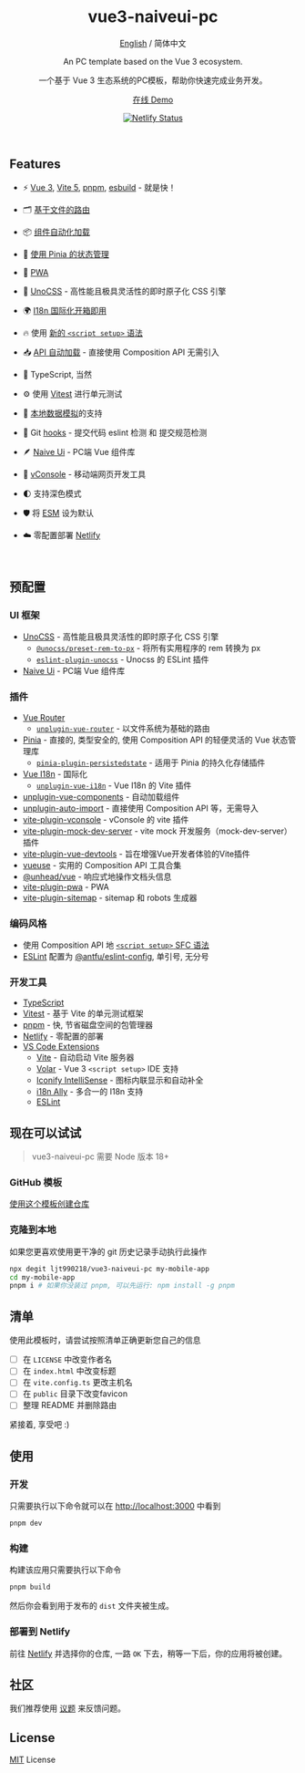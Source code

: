 <div align="center">

<h1 align="center">vue3-naiveui-pc</h1>

[English](./README.md) / 简体中文

An PC template based on the Vue 3 ecosystem.

一个基于 Vue 3 生态系统的PC模板，帮助你快速完成业务开发。

<a href="https://vue3-naiveui-pc.netlify.app">在线 Demo</a>

[![Netlify Status](https://api.netlify.com/api/v1/badges/e6828bd2-2904-4c3e-a67c-b97d32aa1275/deploy-status)](https://app.netlify.com/sites/vue3-naiveui-pc/deploys)

</div>

<br>

## Features

- ⚡️ [Vue 3](https://github.com/vuejs/core), [Vite 5](https://github.com/vitejs/vite), [pnpm](https://pnpm.io/), [esbuild](https://github.com/evanw/esbuild) - 就是快！

- 🗂 [基于文件的路由](./src/router)

- 📦 [组件自动化加载](./src/components)

- 🍍 [使用 Pinia 的状态管理](https://pinia.vuejs.org)

- 📲 [PWA](https://github.com/antfu/vite-plugin-pwa)

- 🎨 [UnoCSS](https://github.com/antfu/unocss) - 高性能且极具灵活性的即时原子化 CSS 引擎

- 🌍 [I18n 国际化开箱即用](./src/locales)

- 🔥 使用 [新的 `<script setup>` 语法](https://github.com/vuejs/rfcs/pull/227)

- 📥 [API 自动加载](https://github.com/antfu/unplugin-auto-import) - 直接使用 Composition API 无需引入

- 💪 TypeScript, 当然

- ⚙️ 使用 [Vitest](https://github.com/vitest-dev/vitest) 进行单元测试

- 💾 [本地数据模拟](https://github.com/pengzhanbo/vite-plugin-mock-dev-server)的支持

- 🌈 Git [hooks](./.husky) - 提交代码 eslint 检测 和 提交规范检测

- 🪶 [Naive Ui](https://github.com/tusen-ai/naive-ui) - PC端 Vue 组件库

- 🔭 [vConsole](https://github.com/vadxq/vite-plugin-vconsole) - 移动端网页开发工具

- 🌓 支持深色模式

- 🛡️ 将 [ESM](https://developer.mozilla.org/en-US/docs/Web/JavaScript/Guide/Modules) 设为默认

- ☁️ 零配置部署 [Netlify](https://www.netlify.com)

<br>

## 预配置

### UI 框架

- [UnoCSS](https://github.com/antfu/unocss) - 高性能且极具灵活性的即时原子化 CSS 引擎
  - [`@unocss/preset-rem-to-px`](https://github.com/unocss/unocss/tree/main/packages/preset-rem-to-px) - 将所有实用程序的 rem 转换为 px
  - [`eslint-plugin-unocss`](https://github.com/devunt/eslint-plugin-unocss) - Unocss 的 ESLint 插件
- [Naive Ui](https://github.com/tusen-ai/naive-ui) - PC端 Vue 组件库

### 插件

- [Vue Router](https://github.com/vuejs/router)
  - [`unplugin-vue-router`](https://github.com/posva/unplugin-vue-router) - 以文件系统为基础的路由
- [Pinia](https://pinia.vuejs.org) - 直接的, 类型安全的, 使用 Composition API 的轻便灵活的 Vue 状态管理库
  - [`pinia-plugin-persistedstate`](https://github.com/prazdevs/pinia-plugin-persistedstate) -  适用于 Pinia 的持久化存储插件
- [Vue I18n](https://github.com/intlify/vue-i18n-next) - 国际化
  - [`unplugin-vue-i18n`](https://github.com/intlify/bundle-tools/tree/main/packages/unplugin-vue-i18n) - Vue I18n 的 Vite 插件
- [unplugin-vue-components](https://github.com/antfu/unplugin-vue-components) - 自动加载组件
- [unplugin-auto-import](https://github.com/antfu/unplugin-auto-import) - 直接使用 Composition API 等，无需导入
- [vite-plugin-vconsole](https://github.com/vadxq/vite-plugin-vconsole) - vConsole 的 vite 插件
- [vite-plugin-mock-dev-server](https://github.com/pengzhanbo/vite-plugin-mock-dev-server) - vite mock 开发服务（mock-dev-server）插件
- [vite-plugin-vue-devtools](https://github.com/vuejs/devtools-next) - 旨在增强Vue开发者体验的Vite插件
- [vueuse](https://github.com/antfu/vueuse) - 实用的 Composition API 工具合集
- [@unhead/vue](https://github.com/unjs/unhead) - 响应式地操作文档头信息
- [vite-plugin-pwa](https://github.com/antfu/vite-plugin-pwa) - PWA
- [vite-plugin-sitemap](https://github.com/jbaubree/vite-plugin-sitemap) - sitemap 和 robots 生成器

### 编码风格

- 使用 Composition API 地 [`<script setup>` SFC 语法](https://github.com/vuejs/rfcs/pull/227)
- [ESLint](https://eslint.org/) 配置为 [@antfu/eslint-config](https://github.com/antfu/eslint-config), 单引号, 无分号

### 开发工具

- [TypeScript](https://www.typescriptlang.org/)
- [Vitest](https://github.com/vitest-dev/vitest) - 基于 Vite 的单元测试框架
- [pnpm](https://pnpm.js.org/) - 快, 节省磁盘空间的包管理器
- [Netlify](https://www.netlify.com/) - 零配置的部署
- [VS Code Extensions](./.vscode/extensions.json)
  - [Vite](https://marketplace.visualstudio.com/items?itemName=antfu.vite) - 自动启动 Vite 服务器
  - [Volar](https://marketplace.visualstudio.com/items?itemName=Vue.volar) - Vue 3 `<script setup>` IDE 支持
  - [Iconify IntelliSense](https://marketplace.visualstudio.com/items?itemName=antfu.iconify) - 图标内联显示和自动补全
  - [i18n Ally](https://marketplace.visualstudio.com/items?itemName=lokalise.i18n-ally) - 多合一的 I18n 支持
  - [ESLint](https://marketplace.visualstudio.com/items?itemName=dbaeumer.vscode-eslint)

## 现在可以试试

> vue3-naiveui-pc 需要 Node 版本 18+

### GitHub 模板

[使用这个模板创建仓库](https://github.com/ljt990218/vue3-naiveui-pc/generate)

### 克隆到本地

如果您更喜欢使用更干净的 git 历史记录手动执行此操作

```bash
npx degit ljt990218/vue3-naiveui-pc my-mobile-app
cd my-mobile-app
pnpm i # 如果你没装过 pnpm, 可以先运行: npm install -g pnpm
```

## 清单

使用此模板时，请尝试按照清单正确更新您自己的信息

- [ ] 在 `LICENSE` 中改变作者名
- [ ] 在 `index.html` 中改变标题
- [ ] 在 `vite.config.ts` 更改主机名
- [ ] 在 `public` 目录下改变favicon
- [ ] 整理 README 并删除路由

紧接着, 享受吧 :)

## 使用

### 开发

只需要执行以下命令就可以在 <http://localhost:3000> 中看到

```bash
pnpm dev
```

### 构建

构建该应用只需要执行以下命令

```bash
pnpm build
```

然后你会看到用于发布的 `dist` 文件夹被生成。

### 部署到 Netlify

前往 [Netlify](https://app.netlify.com/start) 并选择你的仓库, 一路 `OK` 下去，稍等一下后，你的应用将被创建。

## 社区

我们推荐使用 [议题](https://github.com/ljt990218/vue3-naiveui-pc/issues) 来反馈问题。

## License

[MIT](./LICENSE) License
